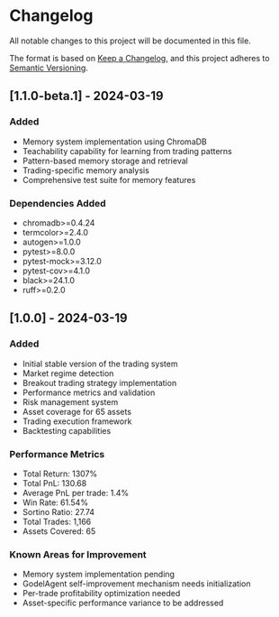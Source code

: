 # Changelog

All notable changes to this project will be documented in this file.

The format is based on [Keep a Changelog](https://keepachangelog.com/en/1.0.0/),
and this project adheres to [Semantic Versioning](https://semver.org/spec/v2.0.0.html).

## [1.1.0-beta.1] - 2024-03-19

### Added
- Memory system implementation using ChromaDB
- Teachability capability for learning from trading patterns
- Pattern-based memory storage and retrieval
- Trading-specific memory analysis
- Comprehensive test suite for memory features

### Dependencies Added
- chromadb>=0.4.24
- termcolor>=2.4.0
- autogen>=1.0.0
- pytest>=8.0.0
- pytest-mock>=3.12.0
- pytest-cov>=4.1.0
- black>=24.1.0
- ruff>=0.2.0

## [1.0.0] - 2024-03-19

### Added
- Initial stable version of the trading system
- Market regime detection
- Breakout trading strategy implementation
- Performance metrics and validation
- Risk management system
- Asset coverage for 65 assets
- Trading execution framework
- Backtesting capabilities

### Performance Metrics
- Total Return: 1307%
- Total PnL: 130.68
- Average PnL per trade: 1.4%
- Win Rate: 61.54%
- Sortino Ratio: 27.74
- Total Trades: 1,166
- Assets Covered: 65

### Known Areas for Improvement
- Memory system implementation pending
- GodelAgent self-improvement mechanism needs initialization
- Per-trade profitability optimization needed
- Asset-specific performance variance to be addressed 